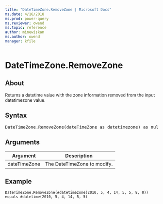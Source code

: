 ```yaml
---
title: "DateTimeZone.RemoveZone | Microsoft Docs"
ms.date: 4/16/2018
ms.prod: power-query
ms.reviewer: owend
ms.topic: reference
author: minewiskan
ms.author: owend
manager: kfile
---
```

# DateTimeZone.RemoveZone

  
## About  
Returns a datetime value with the zone information removed from the input datetimezone value.  
  
## Syntax

<pre>
DateTimeZone.RemoveZone(dateTimeZone as datetimezone) as nullable datetime  
</pre>
  
## Arguments  
  
|Argument|Description|  
|------------|---------------|  
|dateTimeZone|The DateTimeZone to modify.|  
  
## Example  
  
```powerquery-m
DateTimeZone.RemoveZone(#datetimezone(2010, 5, 4, 14, 5, 5, 8, 0)) equals #datetime(2010, 5, 4, 14, 5, 5)  
```  

